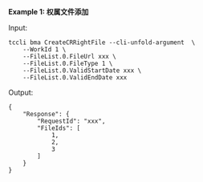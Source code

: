 **Example 1: 权属文件添加**



Input: 

```
tccli bma CreateCRRightFile --cli-unfold-argument  \
    --WorkId 1 \
    --FileList.0.FileUrl xxx \
    --FileList.0.FileType 1 \
    --FileList.0.ValidStartDate xxx \
    --FileList.0.ValidEndDate xxx
```

Output: 
```
{
    "Response": {
        "RequestId": "xxx",
        "FileIds": [
            1,
            2,
            3
        ]
    }
}
```

